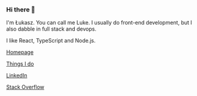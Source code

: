 ### Hi there 👋

I'm Łukasz. You can call me Luke. I usually do front-end development, but I also dabble in full stack and devops.

I like React, TypeScript and Node.js.

[Homepage](https://www.lukaszwojcik.net/)

[Things I do](https://www.lukem.net/)

[LinkedIn](https://www.linkedin.com/in/lukaszwojcik/)

[Stack Overflow](https://stackoverflow.com/story/lukaszwojcik)
